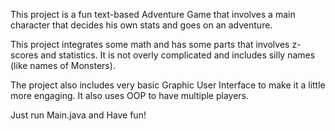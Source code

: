 This project is a fun text-based Adventure Game that 
involves a main character that decides his own stats and 
goes on an adventure.

This project integrates some math and has some
parts that involves z-scores and statistics. It is
not overly complicated and includes silly names (like names
of Monsters). 

The project also includes very basic Graphic User Interface
to make it a little more engaging. It also uses OOP to have multiple
players.

Just run Main.java and Have fun!
